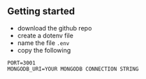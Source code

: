 ## Getting started

- download the github repo
- create a dotenv file
- name the file `.env`
- copy the following

```env
PORT=3001
MONGODB_URI=YOUR MONGODB CONNECTION STRING
```
